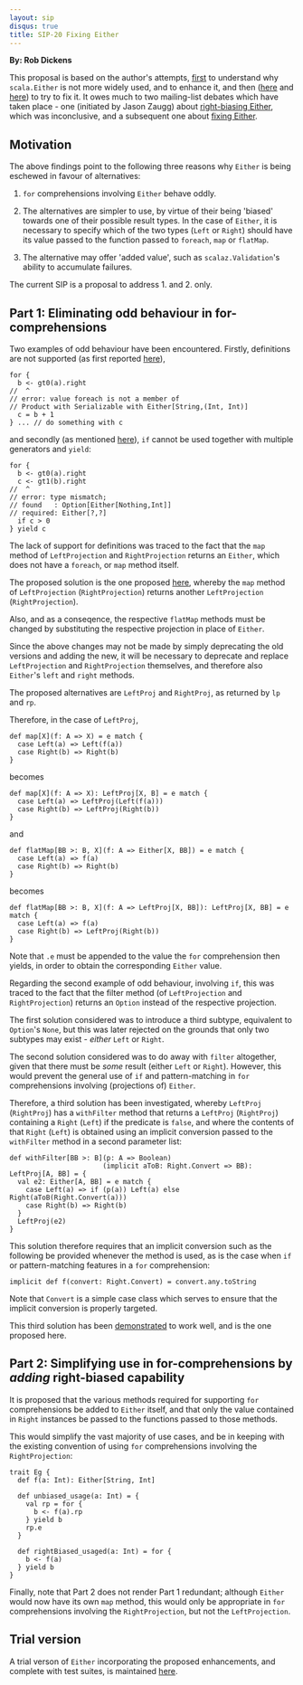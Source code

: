 ```yaml
---
layout: sip
disqus: true
title: SIP-20 Fixing Either
---
```


**By: Rob Dickens**

This proposal is based on the author's attempts, [first][enhance] to
understand why `scala.Either` is not more widely used, and to enhance
it, and then ([here][fix] and [here][vs]) to try to fix it. It owes
much to two mailing-list debates which have taken
place - one (initiated by Jason Zaugg) about [right-biasing
Either][debate1], which was inconclusive, and a subsequent one about
[fixing Either][debate2].

## Motivation ##

The above findings point to the following three reasons why `Either` is being
eschewed in favour of alternatives:

1. `for` comprehensions involving `Either` behave oddly.

2. The alternatives are simpler to use, by virtue of their being
   'biased' towards one of their possible result types. In the case of
   `Either`, it is necessary to specify which of the two types (`Left`
   or `Right`) should have its value passed to the function passed to
   `foreach`, `map` or `flatMap`.

3. The alternative may offer 'added value', such as `scalaz.Validation`'s
   ability to accumulate failures.

The current SIP is a proposal to address 1. and 2. only.

## Part 1: Eliminating odd behaviour in for-comprehensions ##

Two examples of odd behaviour have been encountered. Firstly,
definitions are not supported (as first reported [here][report]),

    for {
      b <- gt0(a).right
    //  ^
    // error: value foreach is not a member of
    // Product with Serializable with Either[String,(Int, Int)]
      c = b + 1
    } ... // do something with c

and secondly (as mentioned [here][fix]), `if` cannot be used together
with multiple generators and `yield`:

    for {
      b <- gt0(a).right
      c <- gt1(b).right
    //  ^
    // error: type mismatch;
    // found   : Option[Either[Nothing,Int]]
    // required: Either[?,?]
      if c > 0
    } yield c

The lack of support for definitions was traced to the fact that the
`map` method of `LeftProjection` and `RightProjection` returns an
`Either`, which does not have a `foreach`, or `map` method itself.

The proposed solution is the one proposed [here][fix], whereby the
`map` method of `LeftProjection` (`RightProjection`) returns another
`LeftProjection` (`RightProjection`).

Also, and as a conseqence, the respective `flatMap` methods must be
changed by substituting the respective projection in place of
`Either`.

Since the above changes may not be made by simply deprecating the old
versions and adding the new, it will be necessary to deprecate and
replace `LeftProjection` and `RightProjection` themselves, and therefore also
`Either`'s `left` and `right` methods.

The proposed alternatives are `LeftProj` and `RightProj`, as returned
by `lp` and `rp`.

Therefore, in the case of `LeftProj`,

    def map[X](f: A => X) = e match {
      case Left(a) => Left(f(a))
      case Right(b) => Right(b)
    }

becomes

    def map[X](f: A => X): LeftProj[X, B] = e match {
      case Left(a) => LeftProj(Left(f(a)))
      case Right(b) => LeftProj(Right(b))
    }

and

    def flatMap[BB >: B, X](f: A => Either[X, BB]) = e match {
      case Left(a) => f(a)
      case Right(b) => Right(b)
    }

becomes

    def flatMap[BB >: B, X](f: A => LeftProj[X, BB]): LeftProj[X, BB] = e match {
      case Left(a) => f(a)
      case Right(b) => LeftProj(Right(b))
    }

Note that `.e` must be appended to the value the `for` comprehension then
yields, in order to obtain the corresponding `Either` value.

Regarding the second example of odd behaviour, involving `if`, this was
traced to the fact that the filter method (of `LeftProjection` and
`RightProjection`) returns an `Option` instead of the respective
projection.

The first solution considered was to introduce a third subtype,
equivalent to `Option`'s `None`, but this was later rejected on the
grounds that only two subtypes may exist - *either* `Left` or `Right`.

The second solution considered was to do away with `filter`
altogether, given that there must be *some* result (either `Left` or
`Right`). However, this would prevent the general use of `if` and
pattern-matching in `for` comprehensions involving (projections of)
`Either`.

Therefore, a third solution has been investigated, whereby `LeftProj`
(`RightProj`) has a `withFilter` method that returns a `LeftProj`
(`RightProj`) containing a `Right` (`Left`) if the predicate is
`false`, and where the contents of that `Right` (`Left`) is obtained
using an implicit conversion passed to the `withFilter` method in a
second parameter list:

    def withFilter[BB >: B](p: A => Boolean)
                           (implicit aToB: Right.Convert => BB): LeftProj[A, BB] = {
      val e2: Either[A, BB] = e match {
        case Left(a) => if (p(a)) Left(a) else Right(aToB(Right.Convert(a)))
        case Right(b) => Right(b)
      }
      LeftProj(e2)
    }

This solution therefore requires that an implicit conversion such as
the following be provided whenever the method is used, as is the case
when `if` or pattern-matching features in a `for` comprehension:

    implicit def f(convert: Right.Convert) = convert.any.toString

Note that `Convert` is a simple case class which serves to ensure that
the implicit conversion is properly targeted.

This third solution has been [demonstrated][project] to work well, and is the one
proposed here.

## Part 2: Simplifying use in for-comprehensions by *adding* right-biased capability ##

It is proposed that the various methods required for supporting `for`
comprehensions be added to `Either` itself, and that only the value
contained in `Right` instances be passed to the functions passed to
those methods.

This would simplify the vast majority of use cases, and be in keeping
with the existing convention of using `for` comprehensions involving
the `RightProjection`:

    trait Eg {
      def f(a: Int): Either[String, Int]
    
      def unbiased_usage(a: Int) = {
        val rp = for {
          b <- f(a).rp
        } yield b
        rp.e
      }
    
      def rightBiased_usaged(a: Int) = for {
        b <- f(a)
      } yield b
    }

Finally, note that Part 2 does not render Part 1 redundant; although
`Either` would now have its own `map` method, this would only be
appropriate in `for` comprehensions involving the `RightProjection`,
but not the `LeftProjection`.

## Trial version ##

A trial verson of `Either` incorporating the proposed enhancements,
and complete with test suites, is maintained [here][project].

  [enhance]: http://robsscala.blogspot.co.uk/2012/04/validation-without-scalaz.html
  [fix]:
  http://robsscala.blogspot.co.uk/2012/05/fixing-scalaeither-leftrightmap-returns.html
  [vs]:
  http://robsscala.blogspot.co.uk/2012/06/fixing-scalaeither-unbiased-vs-biased.html
  [debate1]:
  https://groups.google.com/group/scala-debate/browse_thread/thread/2bac2fe8aa6124ad?hl=en
  [debate2]:
  https://groups.google.com/forum/?fromgroups#!topic/scala-debate/XlN-oqbslS0
  [report]: https://issues.scala-lang.org/browse/SI-5793
  [project]: https://github.com/robcd/scala-either-proj-map-returns-proj/tree/add_right-bias_2-10_withFilter
